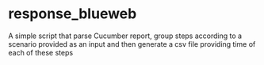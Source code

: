 # response_blueweb

A simple script that parse Cucumber report, group steps according to a scenario provided as an input and then generate a csv file providing time of each of these steps
